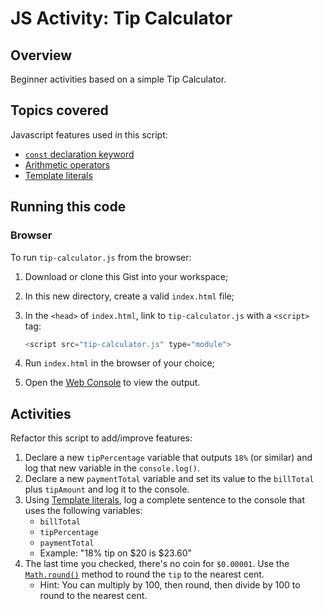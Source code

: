# JS Activity: Tip Calculator
## Overview
Beginner activities based on a simple Tip Calculator.

## Topics covered
Javascript features used in this script:
- [`const` declaration keyword](https://www.freecodecamp.org/news/var-let-and-const-whats-the-difference/)
- [Arithmetic operators](https://developer.mozilla.org/en-US/docs/Learn/JavaScript/First_steps/Math)
- [Template literals](https://developer.mozilla.org/en-US/docs/Web/JavaScript/Reference/Template_literals)

## Running this code
### Browser
To run `tip-calculator.js` from the browser:
1. Download or clone this Gist into your workspace;
2. In this new directory, create a valid `index.html` file;
3. In the `<head>` of `index.html`, link to `tip-calculator.js` with a `<script>` tag:
    
    ```js
    <script src="tip-calculator.js" type="module">
    ```
4. Run `index.html` in the browser of your choice;
5. Open the [Web Console](https://developer.mozilla.org/en-US/docs/Tools/Web_Console) to view the output.

## Activities
Refactor this script to add/improve features:
1. Declare a new `tipPercentage` variable that outputs `18%` (or similar) and log that new variable in the `console.log()`.
2. Declare a new `paymentTotal` variable and set its value to the `billTotal` plus `tipAmount` and log it to the console.
3. Using [Template literals](https://developer.mozilla.org/en-US/docs/Web/JavaScript/Reference/Template_literals), log a complete sentence to the console that uses the following variables:
    - `billTotal`
    - `tipPercentage`
    - `paymentTotal`
    - Example: "18% tip on $20 is $23.60"
4. The last time you checked, there's no coin for `$0.00001`. Use the [`Math.round()`](https://developer.mozilla.org/en-US/docs/Web/JavaScript/Reference/Global_Objects/Math/round) method to round the `tip` to the nearest cent.
    - Hint: You can multiply by 100, then round, then divide by 100 to round to the nearest cent.
